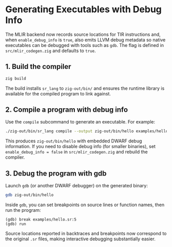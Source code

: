 # Generating Executables with Debug Info

The MLIR backend now records source locations for TIR instructions and, when
`enable_debug_info` is `true`, also emits LLVM debug metadata so native
executables can be debugged with tools such as `gdb`. The flag is defined in
`src/mlir_codegen.zig` and defaults to `true`.

## 1. Build the compiler

```bash
zig build
```

The build installs `sr_lang` to `zig-out/bin/` and ensures the runtime library
is available for the compiled program to link against.

## 2. Compile a program with debug info

Use the `compile` subcommand to generate an executable. For example:

```bash
./zig-out/bin/sr_lang compile --output zig-out/bin/hello examples/hello.sr
```

This produces `zig-out/bin/hello` with embedded DWARF debug information. If you
need to disable debug info (for smaller binaries), set
`enable_debug_info = false` in `src/mlir_codegen.zig` and rebuild the compiler.

## 3. Debug the program with gdb

Launch `gdb` (or another DWARF debugger) on the generated binary:

```bash
gdb zig-out/bin/hello
```

Inside `gdb`, you can set breakpoints on source lines or function names, then
run the program:

```gdb
(gdb) break examples/hello.sr:5
(gdb) run
```

Source locations reported in backtraces and breakpoints now correspond to the
original `.sr` files, making interactive debugging substantially easier.
